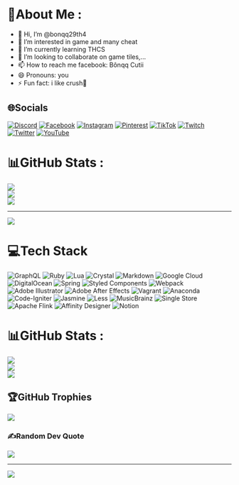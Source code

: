 # 💫About Me :
- 👋 Hi, I’m @bonqq29th4
- 👀 I’m interested in game and many cheat
- 🌱 I’m currently learning THCS
- 💞️ I’m looking to collaborate on game tiles,...
- 📫 How to reach me facebook: Bônqq Cutii 
- 😄 Pronouns: you
- ⚡ Fun fact: i like crush🌹


## 🌐Socials
[![Discord](https://img.shields.io/badge/Discord-%237289DA.svg?logo=discord&logoColor=white)](htttps://discord.gg/bonqq_29th4) [![Facebook](https://img.shields.io/badge/Facebook-%231877F2.svg?logo=Facebook&logoColor=white)](https://facebook.com/profile.php?id=100089181413812) [![Instagram](https://img.shields.io/badge/Instagram-%23E4405F.svg?logo=Instagram&logoColor=white)](https://instagram.com/bonqq2904/) [![Pinterest](https://img.shields.io/badge/Pinterest-%23E60023.svg?logo=Pinterest&logoColor=white)](https://pinterest.com/bonqqcutii/) [![TikTok](https://img.shields.io/badge/TikTok-%23000000.svg?logo=TikTok&logoColor=white)](https://tiktok.com/@@bonqq_2904) [![Twitch](https://img.shields.io/badge/Twitch-%239146FF.svg?logo=Twitch&logoColor=white)](https://twitch.tv/bonq_29th4) [![Twitter](https://img.shields.io/badge/Twitter-%231DA1F2.svg?logo=Twitter&logoColor=white)](https://twitter.com/bonqcuti_2904) [![YouTube](https://img.shields.io/badge/YouTube-%23FF0000.svg?logo=YouTube&logoColor=white)](https://youtube.com/c/channel/UCmV3qD1kQnkpn7pmyWdOzvw) 
# 📊GitHub Stats :
![](https://github-readme-stats.vercel.app/api?username=bonqq9th4&theme=radical&hide_border=false&include_all_commits=false&count_private=false)<br/>
![](https://github-readme-streak-stats.herokuapp.com/?user=bonqq9th4&theme=radical&hide_border=false)<br/>
![](https://github-readme-stats.vercel.app/api/top-langs/?username=bonqq9th4&theme=radical&hide_border=false&include_all_commits=false&count_private=false&layout=compact)

---
[![](https://visitcount.itsvg.in/api?id=bonqq9th4&icon=0&color=0)](https://visitcount.itsvg.in)


# 💻Tech Stack
![GraphQL](https://img.shields.io/badge/-GraphQL-E10098?style=plastic&logo=graphql&logoColor=white) ![Ruby](https://img.shields.io/badge/ruby-%23CC342D.svg?style=plastic&logo=ruby&logoColor=white) ![Lua](https://img.shields.io/badge/lua-%232C2D72.svg?style=plastic&logo=lua&logoColor=white) ![Crystal](https://img.shields.io/badge/crystal-%23000000.svg?style=plastic&logo=crystal&logoColor=white) ![Markdown](https://img.shields.io/badge/markdown-%23000000.svg?style=plastic&logo=markdown&logoColor=white) ![Google Cloud](https://img.shields.io/badge/Google%20Cloud-%234285F4.svg?style=plastic&logo=google-cloud&logoColor=white) ![DigitalOcean](https://img.shields.io/badge/DigitalOcean-%230167ff.svg?style=plastic&logo=digitalOcean&logoColor=white) ![Spring](https://img.shields.io/badge/spring-%236DB33F.svg?style=plastic&logo=spring&logoColor=white) ![Styled Components](https://img.shields.io/badge/styled--components-DB7093?style=plastic&logo=styled-components&logoColor=white) ![Webpack](https://img.shields.io/badge/webpack-%238DD6F9.svg?style=plastic&logo=webpack&logoColor=black) ![Adobe Illustrator](https://img.shields.io/badge/adobeillustrator-%23FF9A00.svg?style=plastic&logo=adobeillustrator&logoColor=white) ![Adobe After Effects](https://img.shields.io/badge/Adobe%20After%20Effects-9999FF.svg?style=plastic&logo=Adobe%20After%20Effects&logoColor=white) ![Vagrant](https://img.shields.io/badge/vagrant-%231563FF.svg?style=plastic&logo=vagrant&logoColor=white) ![Anaconda](https://img.shields.io/badge/Anaconda-%2344A833.svg?style=plastic&logo=anaconda&logoColor=white) ![Code-Igniter](https://img.shields.io/badge/CodeIgniter-%23EF4223.svg?style=plastic&logo=codeIgniter&logoColor=white) ![Jasmine](https://img.shields.io/badge/jasmine-%238A4182.svg?style=plastic&logo=jasmine&logoColor=white) ![Less](https://img.shields.io/badge/less-2B4C80?style=plastic&logo=less&logoColor=white) ![MusicBrainz](https://img.shields.io/badge/Musicbrainz-EB743B?style=plastic&logo=musicbrainz&logoColor=BA478F) ![Single Store](https://img.shields.io/badge/Single%20Store-AA00FF?style=plastic&logo=singlestore&logoColor=white) ![Apache Flink](https://img.shields.io/badge/Apache%20Flink-E6526F?style=plastic&logo=Apache%20Flink&logoColor=white) ![Affinity Designer](https://img.shields.io/badge/affinitydesginer-%231B72BE.svg?style=plastic&logo=affinity-designer&logoColor=white) ![Notion](https://img.shields.io/badge/Notion-%23000000.svg?style=plastic&logo=notion&logoColor=white)
# 📊GitHub Stats :
![](https://github-readme-stats.vercel.app/api?username=bonqq29th4&theme=radical&hide_border=false&include_all_commits=false&count_private=false)<br/>
![](https://github-readme-streak-stats.herokuapp.com/?user=bonqq29th4&theme=radical&hide_border=false)<br/>
![](https://github-readme-stats.vercel.app/api/top-langs/?username=bonqq29th4&theme=radical&hide_border=false&include_all_commits=false&count_private=false&layout=compact)

## 🏆GitHub Trophies
![](https://github-trophies.vercel.app/?username=bonqq29th4&theme=flat&no-frame=true&no-bg=true&margin-w=4)

### ✍️Random Dev Quote
![](https://quotes-github-readme.vercel.app/api?type=horizontal&theme=dark)

---
[![](https://visitcount.itsvg.in/api?id=bonqq29th4&icon=0&color=10)](https://visitcount.itsvg.in)

